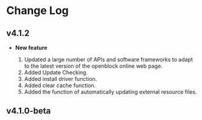 # Change Log

## v4.1.2

- **New feature**

    1. Updated a large number of APIs and software frameworks to adapt to the latest version of the openblock online web page.
    2. Added Update Checking.
    3. Added install driver function.
    4. Added clear cache function.
    5. Added the function of automatically updating external resource files.

## v4.1.0-beta
